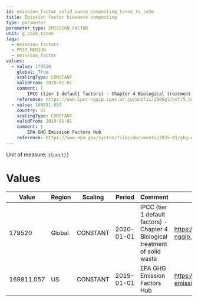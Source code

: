 ```yaml
---
id: emission_factor_solid_waste_composting_tonne_to_co2e
title: Emission factor biowaste composting
type: parameter
parameter_type: EMISSION_FACTOR
unit: g_co2e_tonne
tags:
  - emission_factors
  - PRIO_MEDIUM
  - emission_factor
values:
  - value: 179520
    global: True
    scalingType: CONSTANT
    validFrom: 2020-01-01
    comment: |
        IPCC (tier 1 default factors) - Chapter 4 Biological treatment of solid waste
    reference: https://www.ipcc-nggip.iges.or.jp/public/2006gl/pdf/5_Volume5/V5_4_Ch4_Bio_Treat.pdf
  - value: 169811.057
    country: US
    scalingType: CONSTANT
    validFrom: 2019-01-01
    comment: |
        EPA GHG Emission Factors Hub
    reference: https://www.epa.gov/system/files/documents/2025-01/ghg-emission-factors-hub-2025.pdf
---
```



Unit of measure: `{{unit}}`


# Values


| Value | Region | Scaling | Period | Comment | Reference |
|-------|--------|---------|--------|---------|-----------|
| 179520 | Global | CONSTANT | 2020-01-01 | IPCC (tier 1 default factors) - Chapter 4 Biological treatment of solid waste | https://www.ipcc-nggip.iges.or.jp/public/2006gl/pdf/5_Volume5/V5_4_Ch4_Bio_Treat.pdf |
| 169811.057 | US | CONSTANT | 2019-01-01 | EPA GHG Emission Factors Hub | https://www.epa.gov/system/files/documents/2025-01/ghg-emission-factors-hub-2025.pdf |


